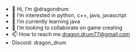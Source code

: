 - 👋 Hi, I’m @dragondrum
- 👀 I’m interested in python, c++, java, javascript
- 🌱 I’m currently learning java
- 💞️ I’m looking to collaborate on game creating
- 📫 How to reach me dragon.drum77@gmail.com
- Discord: dragon_drum

<!---
dragondrum/dragondrum is a ✨ special ✨ repository because its `README.md` (this file) appears on your GitHub profile.
You can click the Preview link to take a look at your changes.
--->
